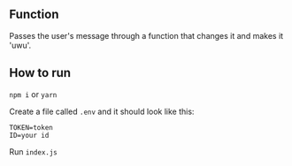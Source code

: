 ## Function

Passes the user's message through a function that changes it and makes it 'uwu'. 

## How to run 

`npm i` or `yarn`

Create a file called `.env` and it should look like this:

```
TOKEN=token
ID=your id
```

Run `index.js`